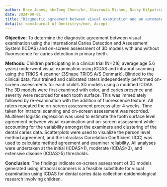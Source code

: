 ```yaml
---
author: Bree Jones, <b>Tong Chen</b>, Stavroula Michou, Nicky Kilpatrick, David P. Burgner, Christoph Vannahme, Mihiri Silva
date: 2024-09-01
title: "Diagnostic agreement between visual examination and an automated scanner system with fluorescence for detecting and classifying occlusal carious lesions in primary teeth."
details: <em>Journal of Dentistry</em>, Accept
---
```


<b>Objective</b>: To determine the diagnostic agreement between visual examination using the International Caries Detection and Assessment System (ICDAS) and on-screen assessment of 3D models with and without fluorescence for caries detection in primary teeth. 

<b>Methods</b>: Children participating in a clinical trial (N=216, average age 5.6 years) underwent visual examination using ICDAS and intraoral scanning using the TRIOS 4 scanner (3Shape TRIOS A/S Denmark). Blinded to the clinical data, four trained and calibrated raters independently performed on-screen assessments for each child’s 3D models using a modified ICDAS. The 3D models were first examined with color, and caries presence and severity were recorded for each tooth surface. This was immediately followed by re-examination with the addition of fluorescence texture. All raters repeated the on-screen assessment process after 4 weeks. Time taken for intraoral scanning and on-screen assessment was recorded. Multilevel logistic regression was used to estimate the tooth surface level agreement between visual examination and on-screen assessment while accounting for the variability amongst the examiners and clustering of the dental caries data. Scatterplots were used to visualize the person level method agreement, and the Intraclass Correlation Coefficient (ICC) was used to calculate method agreement and examiner reliability. All analyses were undertaken at the initial (ICDAS>1), moderate (ICDAS>3), and extensive disease (ICDAS>5) thresholds. 

<b>Conclusion</b>: The findings indicate on-screen assessment of 3D models generated using intraoral scanners is a feasible substitute for visual examination using ICDAS for dental caries data collection epidemiological research involving children.

